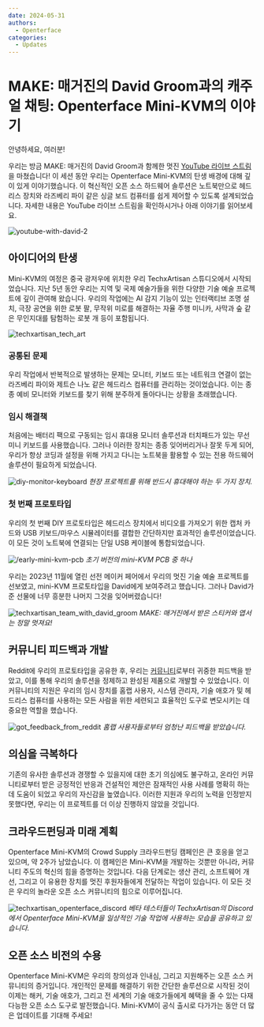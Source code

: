 ```yaml
---
date: 2024-05-31
authors:
  - Openterface
categories:
  - Updates
---
```


# MAKE: 매거진의 David Groom과의 캐주얼 채팅: Openterface Mini-KVM의 이야기

안녕하세요, 여러분!

우리는 방금 MAKE: 매거진의 David Groom과 함께한 멋진 [YouTube 라이브 스트림](https://www.youtube.com/live/lwitzvmxsgc?si=s9a1t5_Sce5v22e1)을 마쳤습니다! 이 세션 동안 우리는 Openterface Mini-KVM의 탄생 배경에 대해 깊이 있게 이야기했습니다. 이 혁신적인 오픈 소스 하드웨어 솔루션은 노트북만으로 헤드리스 장치와 라즈베리 파이 같은 싱글 보드 컴퓨터를 쉽게 제어할 수 있도록 설계되었습니다. 자세한 내용은 YouTube 라이브 스트림을 확인하시거나 아래 이야기를 읽어보세요.

![youtube-with-david-2](https://www.crowdsupply.com/img/2b83/081f1376-b266-4e83-b1af-5628dbe62b83/youtube-with-david_jpg_gallery-lg.jpg)

## 아이디어의 탄생

Mini-KVM의 여정은 중국 광저우에 위치한 우리 TechxArtisan 스튜디오에서 시작되었습니다. 지난 5년 동안 우리는 지역 및 국제 예술가들을 위한 다양한 기술 예술 프로젝트에 깊이 관여해 왔습니다. 우리의 작업에는 AI 감지 기능이 있는 인터랙티브 조명 설치, 극장 공연을 위한 로봇 팔, 무작위 미로를 해결하는 자율 주행 미니카, 사막과 숲 같은 무인지대를 탐험하는 로봇 개 등이 포함됩니다.

![techxartisan_tech_art](https://www.crowdsupply.com/img/bce8/9c580077-993a-42b2-b781-a30d34acbce8/techxartisan-tech-art_jpg_gallery-lg.jpg)

### 공통된 문제
우리 작업에서 반복적으로 발생하는 문제는 모니터, 키보드 또는 네트워크 연결이 없는 라즈베리 파이와 제트슨 나노 같은 헤드리스 컴퓨터를 관리하는 것이었습니다. 이는 종종 예비 모니터와 키보드를 찾기 위해 분주하게 돌아다니는 상황을 초래했습니다.

### 임시 해결책
처음에는 배터리 팩으로 구동되는 임시 휴대용 모니터 솔루션과 터치패드가 있는 무선 미니 키보드를 사용했습니다. 그러나 이러한 장치는 종종 잊어버리거나 잘못 두게 되어, 우리가 항상 코딩과 설정을 위해 가지고 다니는 노트북을 활용할 수 있는 전용 하드웨어 솔루션이 필요하게 되었습니다.

![diy-monitor-keyboard](https://www.crowdsupply.com/img/2efd/4459eff9-2d01-4552-ac91-a1941ed82efd/diy-monitor-keyboard_jpg_gallery-lg.jpg)
*현장 프로젝트를 위해 반드시 휴대해야 하는 두 가지 장치.*

### 첫 번째 프로토타입
우리의 첫 번째 DIY 프로토타입은 헤드리스 장치에서 비디오를 가져오기 위한 캡처 카드와 USB 키보드/마우스 시뮬레이터를 결합한 간단하지만 효과적인 솔루션이었습니다. 이 모든 것이 노트북에 연결되는 단일 USB 케이블에 통합되었습니다.

![/early-mini-kvm-pcb](https://www.crowdsupply.com/img/1f7e/fb91d879-dee7-45cc-bbdc-dc3ea5731f7e/early-mini-kvm-pcb_jpg_gallery-lg.jpg)
*초기 버전의 mini-KVM PCB 중 하나*

우리는 2023년 11월에 열린 선전 메이커 페어에서 우리의 멋진 기술 예술 프로젝트를 선보였고, mini-KVM 프로토타입을 David에게 보여주려고 했습니다. 그러나 David가 준 선물에 너무 흥분한 나머지 그것을 잊어버렸습니다!

![techxartisan_team_with_david_groom](https://www.crowdsupply.com/img/bc4e/17bdcc6e-0a34-4f2f-bf64-fee0b8d6bc4e/techxartisan-team-with-david-groom_jpg_gallery-lg.jpg)
*MAKE: 매거진에서 받은 스티커와 엽서는 정말 멋져요!*

## 커뮤니티 피드백과 개발
Reddit에 우리의 프로토타입을 공유한 후, 우리는 [커뮤니티](http://openterface.com/community/#community-contributors)로부터 귀중한 피드백을 받았고, 이를 통해 우리의 솔루션을 정제하고 완성된 제품으로 개발할 수 있었습니다. 이 커뮤니티의 지원은 우리의 임시 장치를 홈랩 사용자, 시스템 관리자, 기술 애호가 및 헤드리스 컴퓨터를 사용하는 모든 사람을 위한 세련되고 효율적인 도구로 변모시키는 데 중요한 역할을 했습니다.

![got_feedback_from_reddit](https://www.crowdsupply.com/img/b24b/e04dfa15-1e5b-4bfb-b97c-acdba784b24b/got-feedback-from-reddit_jpg_gallery-lg.jpg)
*홈랩 사용자들로부터 엄청난 피드백을 받았습니다.*

## 의심을 극복하다
기존의 유사한 솔루션과 경쟁할 수 있을지에 대한 초기 의심에도 불구하고, 온라인 커뮤니티로부터 받은 긍정적인 반응과 건설적인 제안은 잠재적인 사용 사례를 명확히 하는 데 도움이 되었고 우리의 자신감을 높였습니다. 이러한 지원과 우리의 노력을 인정받지 못했다면, 우리는 이 프로젝트를 더 이상 진행하지 않았을 것입니다.

## 크라우드펀딩과 미래 계획
Openterface Mini-KVM의 Crowd Supply 크라우드펀딩 캠페인은 큰 호응을 얻고 있으며, 약 2주가 남았습니다. 이 캠페인은 Mini-KVM을 개발하는 것뿐만 아니라, 커뮤니티 주도의 혁신의 힘을 증명하는 것입니다. 다음 단계로는 생산 관리, 소프트웨어 개선, 그리고 이 유용한 장치를 멋진 후원자들에게 전달하는 작업이 있습니다. 이 모든 것은 우리의 놀라운 오픈 소스 커뮤니티의 힘으로 이루어집니다.

![techxartisan_openterface_discord](https://www.crowdsupply.com/img/8d7a/58e213e7-7a81-47b4-9d6b-69be3c698d7a/techxartisan-openterface-discord_jpg_gallery-lg.jpg)
*베타 테스터들이 TechxArtisan의 Discord에서 Openterface Mini-KVM을 일상적인 기술 작업에 사용하는 모습을 공유하고 있습니다.*

## 오픈 소스 비전의 수용

Openterface Mini-KVM은 우리의 창의성과 인내심, 그리고 지원해주는 오픈 소스 커뮤니티의 증거입니다. 개인적인 문제를 해결하기 위한 간단한 솔루션으로 시작된 것이 이제는 해커, 기술 애호가, 그리고 전 세계의 기술 애호가들에게 혜택을 줄 수 있는 다재다능한 오픈 소스 도구로 발전했습니다. Mini-KVM이 공식 출시로 다가가는 동안 더 많은 업데이트를 기대해 주세요!